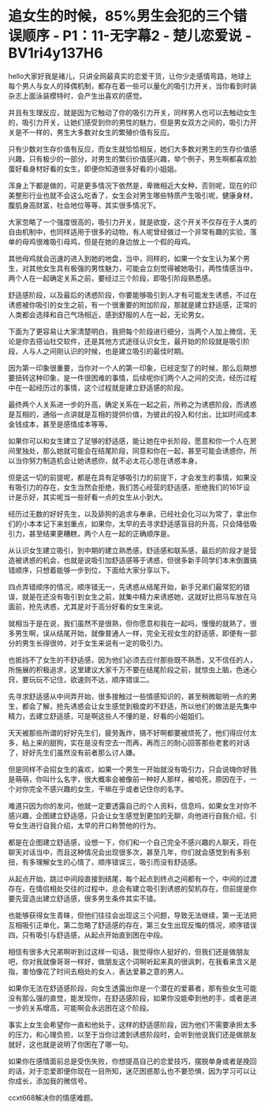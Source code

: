 # 追女生的时候，85%男生会犯的三个错误顺序 - P1：11-无字幕2 - 楚儿恋爱说 - BV1ri4y137H6

hello大家好我是褚儿，只讲全网最真实的恋爱干货，让你少走感情弯路，地球上每个男人与女人的择偶机制，都存在着一些可以量化的吸引力开关，当你看到时装杂志上面泳装模特时，会产生出喜欢的感觉。

并且有生理反应，就是因为它触动了你的吸引力开关，同样男人也可以去触动女生的，吸引力开关，让她们感受到你的男性的魅力，但是男女双方之间的，吸引力开关是不一样的，男生大多数对女生的繁殖价值有反应。

只有少数对生存价值有反应，而女生就恰恰相反，她们大多数对男生的生存价值感兴趣，只有极少的一部分，对男生的繁衍价值感兴趣，举个例子，男生啊都喜欢脸蛋好看身材好看的女生，即便你知道很多好看的小姐姐。

浑身上下都是做的，可是更多情况下依然是，卑微相近大女种，否则呢，现在的印美整形行业也就不会这么吃香了，女生会对男生哪些特质产生吸引呢，健康身材，腹肌身高财富，社会地位等等，其实很多情况下。

大家忽略了一个强度很高的，吸引力开关，就是欲旋，这个开关不仅存在于人类的自由机制中，也同样适用于很多的动物，有人呢曾经做过一个非常有趣的实验，落单的母鸡很难吸引母鸡，但是在她的身边放上一个假的母鸡。

其他母鸡就会迅速的进入到她的地盘，当中，同样的，如果一个女生认为某个男生，对其他女生具有极强的男性魅力，可能会立刻觉得被她吸引，两性情感当中，两个人在一起确定关系之前，要经过三个阶段，即吸引阶段熟悉感。

舒适感阶段，以及最后的诱惑阶段，你要能够吸引到人才有可能发生诱惑，不过在诱惑被你吸引的女生之前，有一个很重要的附加阶段，那就是建立舒适感，正常的人类都会选择和自己气场相近，感到舒服的人在一起，无论男女。

下面为了更容易让大家清楚明白，我把每个阶段进行细分，当两个人加上微信，无论是你去搭讪社交软件，还是其他方式途径认识女生，最开始的阶段就是吸引阶段，人与人之间刚认识的时候，也是建立吸引的最佳时期。

因为第一印象很重要，当你对一个人的第一印象，已经定型了的时候，那么后期想要扭转这种印象，是一件很困难的事情，后续呢你们两个人之间的交流，经历过程中在一起经历过的事情，这个过程就是建立舒适感的阶段。

最终两个人关系进一步的升高，确定关系在一起之前，所称之为诱惑阶段，而诱惑是互相的，通俗一点讲就是互相的提供价值，为彼此的投入和付出，比如时间成本金钱成本，甚至是感情成本等等。

如果你可以和女生建立了足够的舒适感，能让她在中长阶段，愿意和你一个人在房间里独处，那么她就可能会在结尾阶段，同意和你在一起，甚至可能会诱惑你，所以当你努力制造机会让她诱惑你，就不必太花心思在诱惑本身。

但是这一切的前提呢，都是在具有足够吸引力的前提下，才会发生的事情，如果没有吸引力的存在，女生当然会拒绝，我们苦心经营的舒适感，拒绝我们的161F设计是示好，其实呢当一些好看一点的女生从小到大。

经历过无数的好好先生，以及舔狗的追求与奉承，已经社会化习以为常了，拿出你们的小本本记下来划重点，如果你，太早的去寻求舒适感盲目的升高，只会降低吸引力，甚至结果更糟糕，两个人在一起的正确顺序是。

从认识女生建立吸引，到中期的建立熟悉感，舒适感和联系感，最后的阶段才是营造被诱惑的机会，也就是说吸引加舒适感等于诱惑，但很多新手同学们本末倒置搞错顺序，只想着能够一步到位，下面给大家分享以下。

四点弄错顺序的情况，顺序错无一，先诱惑从结尾开始，新手兄弟们最常犯的错误，就是在还没有吸引到女生之前，就集中精力来诱惑她，这就好比把马车放在马面前，抢先诱惑，尤其是对于高分好看的女生来说。

就相当于是在说，我们虽然不是很熟，但你愿意和我在一起吗，慢慢的就熟了，很多男生啊，误从结尾开始，就像普通人一样，完全无视女生的舒适感，即便有一部分的男生长得很帅，对于女生来说有一定的吸引力。

也抵挡不了女生的不舒适感，因为他们必须去应付那些既不熟悉，又不信任的人，所施展的积极追求，这里建议大家千万不要在结尾阶段之前，就惊虫上脑，色迷心窍，要玩玩不记住，欲速则不达，顺序错误二。

先寻求舒适感从中间弄开始，很多接触过一些情感知识的，甚至稍微聪明一点的男生，都会了解，抢先诱惑会让女生感觉到极度的不舒适，所以他们的做法是先集中精力，去建立舒适感，可是啊这些人不懂的是，好看的小姐姐们。

天天被那些所谓的好好先生们，疲劳轰炸，搞不好啊都要被烦死了，他们得应付太多，粘上来的甜狗，实在是没有空去一而再，再而三的耐心回答那些老套的对话了，好好先生们虽然没有前者那么讨人嫌。

但是同样不会招女生的喜欢，如果一个男生一开始就没有吸引力，只会说嗨你好我是萌萌，你叫什么名字，很大概率会被像前一种好人那样，被哈死，原因在于，一个对你完全不感兴趣的女生，干嘛在乎或者记住你的名字。

难道只因为你的发问，他就一定要透露自己的个人资料，信息吗，如果女生对你不感兴趣，企图建立舒适感，只会让女生感觉到更加的无聊，向他进行自我介绍，引导女生进行自我介绍，太早的开口称赞他的行为。

都是在企图建立舒适感，设想一下，你们和一个自己完全不感兴趣的人聊天，将在聊天对话当中，而且这种情况会出现很多次，甚至几年，你们就会感觉到有多别扭，有多理解女生的心情了，顺序错误三，吸引而没有舒适感。

从起点开始，跳过中间段直接到结尾，每个起点到终点之间都有一个，中间的过渡存在，在情侣相处交往的过程中，总会有建立吸引到诱惑的契机存在，但前提是你要先营造出建立舒适感，很多男生条件其实不错。

也能够获得女生青睐，但他们往往会出现这三个问题，导致无法继续，第一无法把互相吸引正单化，第二忽略了舒适感的存在，第三女生出现反悔的情况，顺序错误四，只有吸引与舒适感，从起点开始直到困在中段。

相信有很多大兄弟啊听到过这样一句话，我觉得你人挺好的，但我们还是做朋友吧，你对我就像哥哥一样好，做朋友这个词啊听起来真的很讽刺，在我看来含义是指，害怕像花了时间去相处的女人，表达爱慕之意的男人。

如果你无法在舒适感阶段，向女生透露出你是一个潜在的爱慕者，那有些女生可能没有那么强的直觉，能发现你，在舒适感阶段，如果你没能牵到他的手，或者是进一步的关系增高，可能啊会永远困在这个阶段。

事实上女生会希望你一直和他处于，这样的舒适感阶段，因为他们不需要承担太多的压力，和心理负担，以至于当你过渡到诱惑阶段时，会听到他说我们还是做朋友就好，这也就是说明了你困在了哪一句。

如果你在感情面前总是受伤失败，你想提高自己的恋爱技巧，摆脱单身或者是挽回的话，对于恋爱即便你现在一目所知，迷茫困惑那么也不要恐惧，因为学习可以让你成长，添加我的微信号。

ccxt668解决你的情感难题。